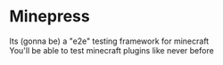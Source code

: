 # Minepress
Its (gonna be) a "e2e" testing framework for minecraft  
You'll be able to test minecraft plugins like never before
